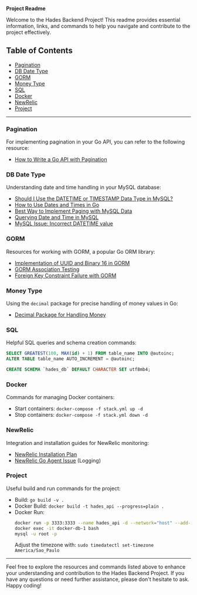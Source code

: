 **Project Readme**

Welcome to the Hades Backend Project! This readme provides essential information, links, and commands to help you navigate and contribute to the project effectively.

## Table of Contents
- [Pagination](#pagination)
- [DB Date Type](#db-date-type)
- [GORM](#gorm)
- [Money Type](#money-type)
- [SQL](#sql)
- [Docker](#docker)
- [NewRelic](#newrelic)
- [Project](#project)

---

### Pagination

For implementing pagination in your Go API, you can refer to the following resource:
- [How to Write a Go API with Pagination](https://jonnylangefeld.com/blog/how-to-write-a-go-api-pagination)

### DB Date Type

Understanding date and time handling in your MySQL database:
- [Should I Use the DATETIME or TIMESTAMP Data Type in MySQL?](https://stackoverflow.com/questions/409286/should-i-use-the-datetime-or-timestamp-data-type-in-mysql)
- [How to Use Dates and Times in Go](https://www.digitalocean.com/community/tutorials/how-to-use-dates-and-times-in-go)
- [Best Way to Implement Paging with MySQL Data](https://stackoverflow.com/questions/3799193/mysql-data-best-way-to-implement-paging)
- [Querying Date and Time in MySQL](https://popsql.com/learn-sql/mysql/how-to-query-date-and-time-in-mysql)
- [MySQL Issue: Incorrect DATETIME value](https://github.com/go-sql-driver/mysql/issues/1181)

### GORM

Resources for working with GORM, a popular Go ORM library:
- [Implementation of UUID and Binary 16 in GORM](https://articles.wesionary.team/implementation-of-uuid-and-binary-16-in-gorm-v2-1c329c352c91)
- [GORM Association Testing](https://sourcegraph.com/github.com/jinzhu/gorm/-/blob/association_test.go?L601)
- [Foreign Key Constraint Failure with GORM](https://stackoverflow.com/questions/71333110/a-foreign-key-constraint-fails-when-insert-to-table-with-gorm)

### Money Type

Using the `decimal` package for precise handling of money values in Go:
- [Decimal Package for Handling Money](https://github.com/shopspring/decimal)

### SQL

Helpful SQL queries and schema creation commands:
```sql
SELECT GREATEST(100, MAX(id) + 1) FROM table_name INTO @autoinc;
ALTER TABLE table_name AUTO_INCREMENT = @autoinc;

CREATE SCHEMA `hades_db` DEFAULT CHARACTER SET utf8mb4;
```

### Docker

Commands for managing Docker containers:
- Start containers: `docker-compose -f stack.yml up -d`
- Stop containers: `docker-compose -f stack.yml down -d`

### NewRelic

Integration and installation guides for NewRelic monitoring:
- [NewRelic Installation Plan](https://one.newrelic.com/nr1-core/install-newrelic/installation-plan?account=3811459&state=bcb0d7b6-fccd-5d97-c4d2-95c8b92778bc)
- [NewRelic Go Agent Issue](https://github.com/newrelic/go-agent/issues/462) (Logging)

### Project

Useful build and run commands for the project:
- Build: `go build -v .`
- Docker Build: `docker build -t hades_api --progress=plain .`
- Docker Run:
  ```bash
  docker run -p 3333:3333 --name hades_api -d --network="host" --add-host=host.docker.internal:host-gateway hades_api
  docker exec -it docker-db-1 bash
  mysql -u root -p
  ```
  Adjust the timezone with: `sudo timedatectl set-timezone America/Sao_Paulo`

---

Feel free to explore the resources and commands listed above to enhance your understanding and contribution to the Hades Backend Project. If you have any questions or need further assistance, please don't hesitate to ask. Happy coding!